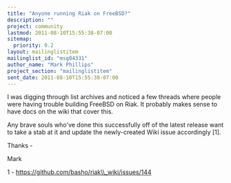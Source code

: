 ```yaml
---
title: "Anyone running Riak on FreeBSD?"
description: ""
project: community
lastmod: 2011-08-10T15:55:38-07:00
sitemap:
  priority: 0.2
layout: mailinglistitem
mailinglist_id: "msg04331"
author_name: "Mark Phillips"
project_section: "mailinglistitem"
sent_date: 2011-08-10T15:55:38-07:00
---
```



I was digging through list archives and noticed a few threads where
people were having trouble building FreeBSD on Riak. It probably makes
sense to have docs on the wiki that cover this.

Any brave souls who've done this successfully off of the latest
release want to take a stab at it and update the newly-created Wiki
issue accordingly [1].

Thanks -

Mark

1 - https://github.com/basho/riak\\_wiki/issues/144

